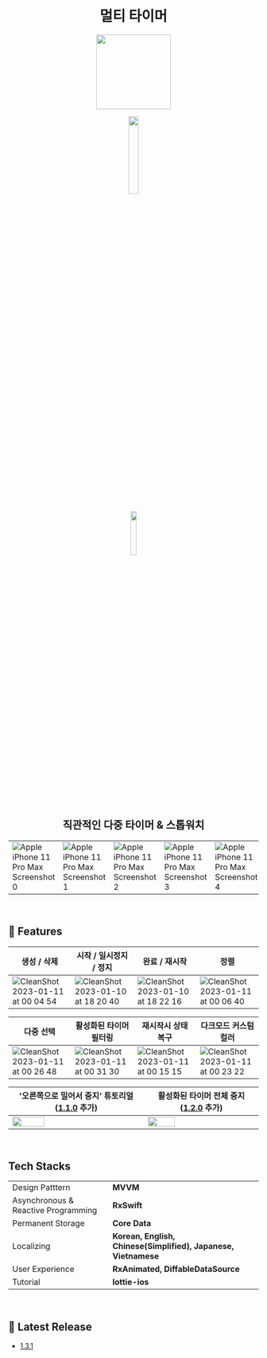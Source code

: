 <div align="center">

# 멀티 타이머

[<img src="https://user-images.githubusercontent.com/57667738/211710982-9acc94d6-b49b-48fd-833c-b21e96941835.png" width=150 height=150>](https://apps.apple.com/kr/app/%EB%A9%80%ED%8B%B0-%ED%83%80%EC%9D%B4%EB%A8%B8/id1663431308?itsct=apps_box_link&itscg=30200)

[<img src="https://user-images.githubusercontent.com/52783516/149344077-32d9e68e-79bb-4d24-aab4-8c320a241d7c.png" width=20%>](https://apps.apple.com/kr/app/%EB%A9%80%ED%8B%B0-%ED%83%80%EC%9D%B4%EB%A8%B8/id1663431308?itsct=apps_box_link&itscg=30200)

[<img src="https://user-images.githubusercontent.com/57667738/215927346-2bff9839-4625-4df9-8119-e48c32269430.jpg" width=15%>](https://apps.apple.com/kr/app/%EB%A9%80%ED%8B%B0-%ED%83%80%EC%9D%B4%EB%A8%B8/id1663431308?itsct=apps_box_link&itscg=30200)


## 직관적인 다중 타이머 & 스톱워치

</div>

||||||
|----|----|----|----|----|
|![Apple iPhone 11 Pro Max Screenshot 0](https://github.com/sanghyeok-kim/MultiTimer/assets/57667738/122b3e74-69cf-4661-829f-1ada1dcbacf9)|![Apple iPhone 11 Pro Max Screenshot 1](https://github.com/sanghyeok-kim/MultiTimer/assets/57667738/1407e3f7-b076-4e6b-896b-48c8353a1d00)|![Apple iPhone 11 Pro Max Screenshot 2](https://github.com/sanghyeok-kim/MultiTimer/assets/57667738/1d6fe13d-bf68-431d-81f0-a4a8599acc4f)|![Apple iPhone 11 Pro Max Screenshot 3](https://github.com/sanghyeok-kim/MultiTimer/assets/57667738/9fc5a3ef-2557-4200-a4bb-886a3596986a)|![Apple iPhone 11 Pro Max Screenshot 4](https://github.com/sanghyeok-kim/MultiTimer/assets/57667738/58e7f1dc-b321-44de-a4d9-171da44af3db)|

<br>

## 📌 Features

|생성 / 삭제|시작 / 일시정지 / 정지|완료 / 재시작|정렬|
|----|----|----|----|
|![CleanShot 2023-01-11 at 00 04 54](https://user-images.githubusercontent.com/57667738/211587047-f2213555-416f-486a-92b6-8f53b6057f83.gif)|![CleanShot 2023-01-10 at 18 20 40](https://user-images.githubusercontent.com/57667738/211511748-80131701-1831-4ecd-b4e9-30e72ad50d69.gif)|![CleanShot 2023-01-10 at 18 22 16](https://user-images.githubusercontent.com/57667738/211512102-2ef86af2-4183-4b2b-9fe2-f297cc396b31.gif)|![CleanShot 2023-01-11 at 00 06 40](https://user-images.githubusercontent.com/57667738/211587345-a7e395cd-8f81-4914-903a-5842a08cb5b0.gif)|


|다중 선택|활성화된 타이머 필터링|재시작시 상태 복구|다크모드 커스텀 컬러|
|----|----|----|----|
|![CleanShot 2023-01-11 at 00 26 48](https://user-images.githubusercontent.com/57667738/211592449-e1cb3bcb-4f73-4434-afb9-25fb90ebfd53.gif)|![CleanShot 2023-01-11 at 00 31 30](https://user-images.githubusercontent.com/57667738/211593606-a766ac02-0194-47d9-84d4-be6ac1655ca8.gif)|![CleanShot 2023-01-11 at 00 15 15](https://user-images.githubusercontent.com/57667738/211590194-96c03884-65ba-41f3-9c4f-eea769b8ecbf.gif)|![CleanShot 2023-01-11 at 00 23 22](https://user-images.githubusercontent.com/57667738/211591819-12a1965f-0b22-4d19-b5e3-4567ed502315.gif)|

|'오른쪽으로 밀어서 중지' 튜토리얼 ([1.1.0](https://github.com/sanghyeok-kim/MultiTimer/releases/tag/1.1.0) 추가)|활성화된 타이머 전체 중지 ([1.2.0](https://github.com/sanghyeok-kim/MultiTimer/releases/tag/1.2.0) 추가)|
|---|---|
|<img src="https://github.com/sanghyeok-kim/MultiTimer/assets/57667738/2b6c5dc8-3848-49a5-a755-23586f723831" width=50%>|<img src="https://github.com/sanghyeok-kim/MultiTimer/assets/57667738/d0b681a6-d079-4acc-b4b6-2cb7c369ec0c" width=50%>|

<br>

## Tech Stacks

|||
|---|---|
|Design Patttern|**MVVM**|
|Asynchronous & Reactive Programming|**RxSwift**|
|Permanent Storage|**Core Data**|
|Localizing|**Korean, English, Chinese(Simplified), Japanese, Vietnamese**|
|User Experience|**RxAnimated, DiffableDataSource**|
|Tutorial|**lottie-ios**|

<br>

## 📝 Latest Release
- [1.3.1](https://github.com/sanghyeok-kim/MultiTimer/releases/tag/1.3.1)
